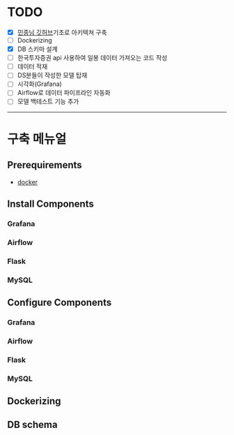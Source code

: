 # TODO
- [x]  [민종님 깃허브](https://github.com/minjong3/Stock-price-prediction-service)기초로 아키텍쳐 구축
- [ ] Dockerizing
- [x] DB 스키마 설계
- [ ] 한국투자증권 api 사용하여 일봉 데이터 가져오는 코드 작성
- [ ] 데이터 적재
- [ ] DS분들이 작성한 모델 탑재
- [ ] 시각화(Grafana)
- [ ] Airflow로 데이터 파이프라인 자동화
- [ ] 모델 백테스트 기능 추가

---
# 구축 메뉴얼
## Prerequirements
- [docker](https://docs.docker.com/engine/install/)
## Install Components
### Grafana
### Airflow
### Flask
### MySQL
## Configure Components
### Grafana
### Airflow
### Flask
### MySQL
## Dockerizing
<!-- docker-compose or bash script -->
## DB schema
<!-- ERD -->
